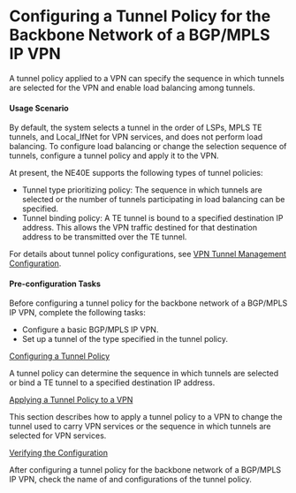 Configuring a Tunnel Policy for the Backbone Network of a BGP/MPLS IP VPN
=========================================================================

A tunnel policy applied to a VPN can specify the sequence
in which tunnels are selected for the VPN and enable load balancing
among tunnels.

#### Usage Scenario

By default, the system selects
a tunnel in the order of LSPs, MPLS TE tunnels, and Local\_IfNet for
VPN services, and does not perform load balancing. To configure load
balancing or change the selection sequence of tunnels, configure a
tunnel policy and apply it to the VPN.

At present, the NE40E supports the following types of tunnel policies:

* Tunnel type prioritizing policy: The sequence in which tunnels
  are selected or the number of tunnels participating in load balancing
  can be specified.
* Tunnel binding policy: A TE tunnel is bound to a specified
  destination IP address. This allows the VPN traffic destined for that
  destination address to be transmitted over the TE tunnel.

For details about tunnel policy configurations, see [VPN Tunnel Management
Configuration](dc_vrp_tnlm_cfg_0001.html).


#### Pre-configuration Tasks

Before configuring
a tunnel policy for the backbone network of a BGP/MPLS IP VPN, complete
the following tasks:

* Configure a basic BGP/MPLS IP VPN.
* Set up a tunnel of the type specified in the tunnel policy.


[Configuring a Tunnel Policy](../../../../software/nev8r10_vrpv8r16/user/vrp/dc_vrp_mpls-l3vpn-v4_cfg_2008.html)

A tunnel policy can determine the sequence in which tunnels are selected or bind a TE tunnel to a specified destination IP address.

[Applying a Tunnel Policy to a VPN](../../../../software/nev8r10_vrpv8r16/user/vrp/dc_vrp_mpls-l3vpn-v4_cfg_2009.html)

This section describes how to apply a tunnel policy to a VPN to change the tunnel used to carry VPN services or the sequence in which tunnels are selected for VPN services.

[Verifying the Configuration](../../../../software/nev8r10_vrpv8r16/user/vrp/dc_vrp_mpls-l3vpn-v4_cfg_2010.html)

After configuring a tunnel policy for the backbone network of a BGP/MPLS IP VPN, check the name of and configurations of the tunnel policy.
